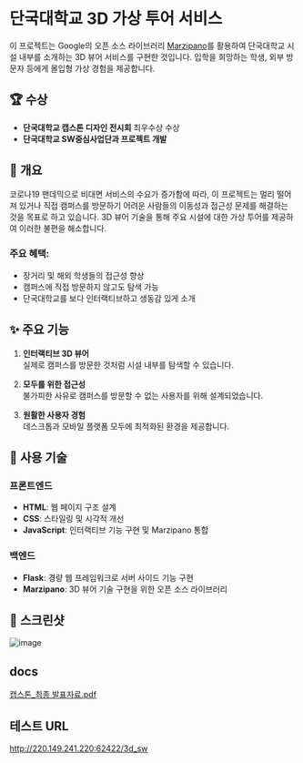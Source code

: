 
# 단국대학교 3D 가상 투어 서비스

이 프로젝트는 Google의 오픈 소스 라이브러리 [Marzipano](http://www.marzipano.net/)를 활용하여 단국대학교 시설 내부를 소개하는 3D 뷰어 서비스를 구현한 것입니다. 입학을 희망하는 학생, 외부 방문자 등에게 몰입형 가상 경험을 제공합니다.

## 🏆 수상
- **단국대학교 캡스톤 디자인 전시회** 최우수상 수상
- **단국대학교 SW중심사업단과 프로젝트 개발**

## 🌟 개요
코로나19 팬데믹으로 비대면 서비스의 수요가 증가함에 따라, 이 프로젝트는 멀리 떨어져 있거나 직접 캠퍼스를 방문하기 어려운 사람들의 이동성과 접근성 문제를 해결하는 것을 목표로 하고 있습니다. 3D 뷰어 기술을 통해 주요 시설에 대한 가상 투어를 제공하여 이러한 불편을 해소합니다.

### 주요 혜택:
- 장거리 및 해외 학생들의 접근성 향상
- 캠퍼스에 직접 방문하지 않고도 탐색 가능
- 단국대학교를 보다 인터랙티브하고 생동감 있게 소개

## ✨ 주요 기능
1. **인터랙티브 3D 뷰어**  
   실제로 캠퍼스를 방문한 것처럼 시설 내부를 탐색할 수 있습니다.

2. **모두를 위한 접근성**  
   불가피한 사유로 캠퍼스를 방문할 수 없는 사용자를 위해 설계되었습니다.

3. **원활한 사용자 경험**  
   데스크톱과 모바일 플랫폼 모두에 최적화된 환경을 제공합니다.

## 🔧 사용 기술
### 프론트엔드
- **HTML**: 웹 페이지 구조 설계  
- **CSS**: 스타일링 및 시각적 개선  
- **JavaScript**: 인터랙티브 기능 구현 및 Marzipano 통합  

### 백엔드
- **Flask**: 경량 웹 프레임워크로 서버 사이드 기능 구현  
- **Marzipano**: 3D 뷰어 기술 구현을 위한 오픈 소스 라이브러리  

## 📸 스크린샷
![image](https://github.com/user-attachments/assets/701cb33b-d96a-4f77-a3ff-74797b20e09c)

## docs
[캡스톤_최종 발표자료.pdf](https://github.com/user-attachments/files/17997160/_.pdf)

## 테스트 URL
http://220.149.241.220:62422/3d_sw




